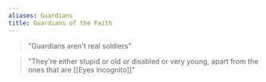```yaml
---
aliases: Guardians
title: Guardians of the Faith
---
```


>"Guardians aren't real soldiers"

>"They're either stupid or old or disabled or very young, apart from the ones that are [[Eyes incognito]]"
